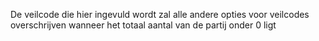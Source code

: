 De veilcode die hier ingevuld wordt zal alle andere opties voor veilcodes overschrijven wanneer het totaal aantal van de partij onder 0 ligt

